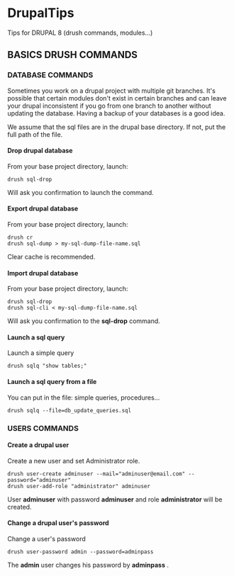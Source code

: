 # DrupalTips
Tips for DRUPAL 8 (drush commands, modules...)

## BASICS DRUSH COMMANDS

### DATABASE COMMANDS

Sometimes you work on a drupal project with multiple git branches. It's possible that certain modules don't exist in certain branches and can leave your drupal inconsistent if you go from one branch to another without updating the database. Having a backup of your databases is a good idea. 

We assume that the sql files are in the drupal base directory. If not, put the full path of the file.


#### Drop drupal database

From your base project directory, launch:

```
drush sql-drop
```

Will ask you confirmation to launch the command.

#### Export drupal database

From your base project directory, launch:

```
drush cr
drush sql-dump > my-sql-dump-file-name.sql
```
Clear cache is recommended.

#### Import drupal database

From your base project directory, launch:

```
drush sql-drop
drush sql-cli < my-sql-dump-file-name.sql
```

Will ask you confirmation to the **sql-drop** command. 

#### Launch a sql query

Launch a simple query

```
drush sqlq "show tables;"
```

#### Launch a sql query from a file

You can put in the file: simple queries, procedures...

```
drush sqlq --file=db_update_queries.sql
```

### USERS COMMANDS

#### Create a drupal user

Create a new user and set Administrator role.

```
drush user-create adminuser --mail="adminuser@email.com" --password="adminuser"
drush user-add-role "administrator" adminuser
```

User **adminuser** with password **adminuser** and role **administrator** will be created.

#### Change a drupal user's password

Change a user's password

```
drush user-password admin --password=adminpass
```

The **admin** user changes his password by **adminpass** .


